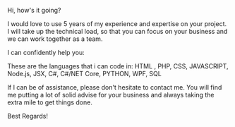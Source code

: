 Hi, how's it going? 

I would love to use 5 years of my experience and expertise on your project.
I will take up the technical load, so that you can focus on your business and we can work together as a team.

I can confidently help you:

These are the languages that i can code in: HTML , PHP, CSS, JAVASCRIPT, Node.js, JSX, C#, C#/NET Core, PYTHON, WPF, SQL

If I can be of assistance, please don't hesitate to contact me. 
You will find me putting a lot of solid advise for your business and always taking the extra mile to get things done.

Best Regards!
